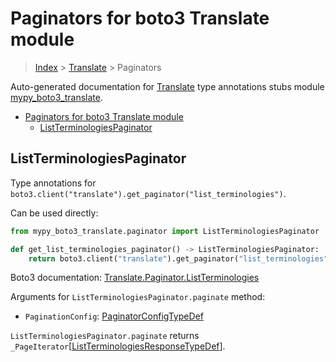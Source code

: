 # Paginators for boto3 Translate module

> [Index](..) > [Translate](.) > Paginators

Auto-generated documentation for
[Translate](https://boto3.amazonaws.com/v1/documentation/api/latest/reference/services/translate.html#Translate)
type annotations stubs module
[mypy_boto3_translate](https://pypi.org/project/mypy-boto3-translate/).

- [Paginators for boto3 Translate module](#paginators-for-boto3-translate-module)
  - [ListTerminologiesPaginator](#listterminologiespaginator)

## ListTerminologiesPaginator

Type annotations for
`boto3.client("translate").get_paginator("list_terminologies")`.

Can be used directly:

```python
from mypy_boto3_translate.paginator import ListTerminologiesPaginator

def get_list_terminologies_paginator() -> ListTerminologiesPaginator:
    return boto3.client("translate").get_paginator("list_terminologies")
```

Boto3 documentation:
[Translate.Paginator.ListTerminologies](https://boto3.amazonaws.com/v1/documentation/api/latest/reference/services/translate.html#Translate.Paginator.ListTerminologies)

Arguments for `ListTerminologiesPaginator.paginate` method:

- `PaginationConfig`:
  [PaginatorConfigTypeDef](./type_defs.md#paginatorconfigtypedef)

`ListTerminologiesPaginator.paginate` returns
`_PageIterator`\[[ListTerminologiesResponseTypeDef](./type_defs.md#listterminologiesresponsetypedef)\].
